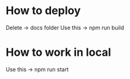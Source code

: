 # How to deploy

Delete -> docs folder
Use this -> npm run build

# How to work in local

Use this -> npm run start

